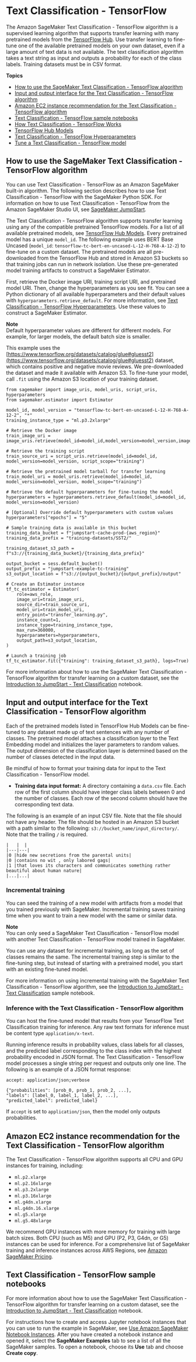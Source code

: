 # Text Classification \- TensorFlow<a name="text-classification-tensorflow"></a>

The Amazon SageMaker Text Classification \- TensorFlow algorithm is a supervised learning algorithm that supports transfer learning with many pretrained models from the [TensorFlow Hub](https://tfhub.dev/)\. Use transfer learning to fine\-tune one of the available pretrained models on your own dataset, even if a large amount of text data is not available\. The text classification algorithm takes a text string as input and outputs a probability for each of the class labels\. Training datasets must be in CSV format\.

**Topics**
+ [How to use the SageMaker Text Classification \- TensorFlow algorithm](#text-classification-tensorflow-how-to-use)
+ [Input and output interface for the Text Classification \- TensorFlow algorithm](#text-classification-tensorflow-inputoutput)
+ [Amazon EC2 instance recommendation for the Text Classification \- TensorFlow algorithm](#text-classification-tensorflow-instances)
+ [Text Classification \- TensorFlow sample notebooks](#text-classification-tensorflow-sample-notebooks)
+ [How Text Classification \- TensorFlow Works](text-classification-tensorflow-HowItWorks.md)
+ [TensorFlow Hub Models](text-classification-tensorflow-Models.md)
+ [Text Classification \- TensorFlow Hyperparameters](text-classification-tensorflow-Hyperparameter.md)
+ [Tune a Text Classification \- TensorFlow model](text-classification-tensorflow-tuning.md)

## How to use the SageMaker Text Classification \- TensorFlow algorithm<a name="text-classification-tensorflow-how-to-use"></a>

You can use Text Classification \- TensorFlow as an Amazon SageMaker built\-in algorithm\. The following section describes how to use Text Classification \- TensorFlow with the SageMaker Python SDK\. For information on how to use Text Classification \- TensorFlow from the Amazon SageMaker Studio UI, see [SageMaker JumpStart](studio-jumpstart.md)\.

The Text Classification \- TensorFlow algorithm supports transfer learning using any of the compatible pretrained TensorFlow models\. For a list of all available pretrained models, see [TensorFlow Hub Models](text-classification-tensorflow-Models.md)\. Every pretrained model has a unique `model_id`\. The following example uses BERT Base Uncased \(`model_id`: `tensorflow-tc-bert-en-uncased-L-12-H-768-A-12-2`\) to fine\-tune on a custom dataset\. The pretrained models are all pre\-downloaded from the TensorFlow Hub and stored in Amazon S3 buckets so that training jobs can run in network isolation\. Use these pre\-generated model training artifacts to construct a SageMaker Estimator\.

First, retrieve the Docker image URI, training script URI, and pretrained model URI\. Then, change the hyperparameters as you see fit\. You can see a Python dictionary of all available hyperparameters and their default values with `hyperparameters.retrieve_default`\. For more information, see [Text Classification \- TensorFlow Hyperparameters](text-classification-tensorflow-Hyperparameter.md)\. Use these values to construct a SageMaker Estimator\.

**Note**  
Default hyperparameter values are different for different models\. For example, for larger models, the default batch size is smaller\. 

This example uses the [https://www.tensorflow.org/datasets/catalog/glue#gluesst2](https://www.tensorflow.org/datasets/catalog/glue#gluesst2) dataset, which contains positive and negative movie reviews\. We pre\-downloaded the dataset and made it available with Amazon S3\. To fine\-tune your model, call `.fit` using the Amazon S3 location of your training dataset\.

```
from sagemaker import image_uris, model_uris, script_uris, hyperparameters
from sagemaker.estimator import Estimator

model_id, model_version = "tensorflow-tc-bert-en-uncased-L-12-H-768-A-12-2", "*"
training_instance_type = "ml.p3.2xlarge"

# Retrieve the Docker image
train_image_uri = image_uris.retrieve(model_id=model_id,model_version=model_version,image_scope="training",instance_type=training_instance_type,region=None,framework=None)

# Retrieve the training script
train_source_uri = script_uris.retrieve(model_id=model_id, model_version=model_version, script_scope="training")

# Retrieve the pretrained model tarball for transfer learning
train_model_uri = model_uris.retrieve(model_id=model_id, model_version=model_version, model_scope="training")

# Retrieve the default hyperparameters for fine-tuning the model
hyperparameters = hyperparameters.retrieve_default(model_id=model_id, model_version=model_version)

# [Optional] Override default hyperparameters with custom values
hyperparameters["epochs"] = "5"

# Sample training data is available in this bucket
training_data_bucket = f"jumpstart-cache-prod-{aws_region}"
training_data_prefix = "training-datasets/SST2/"

training_dataset_s3_path = f"s3://{training_data_bucket}/{training_data_prefix}"

output_bucket = sess.default_bucket()
output_prefix = "jumpstart-example-tc-training"
s3_output_location = f"s3://{output_bucket}/{output_prefix}/output"

# Create an Estimator instance
tf_tc_estimator = Estimator(
    role=aws_role,
    image_uri=train_image_uri,
    source_dir=train_source_uri,
    model_uri=train_model_uri,
    entry_point="transfer_learning.py",
    instance_count=1,
    instance_type=training_instance_type,
    max_run=360000,
    hyperparameters=hyperparameters,
    output_path=s3_output_location,
)

# Launch a training job
tf_tc_estimator.fit({"training": training_dataset_s3_path}, logs=True)
```

For more information about how to use the SageMaker Text Classification \- TensorFlow algorithm for transfer learning on a custom dataset, see the [Introduction to JumpStart \- Text Classification](https://github.com/aws/amazon-sagemaker-examples/blob/main/introduction_to_amazon_algorithms/jumpstart_text_classification/Amazon_JumpStart_Text_Classification.ipynb) notebook\.

## Input and output interface for the Text Classification \- TensorFlow algorithm<a name="text-classification-tensorflow-inputoutput"></a>

Each of the pretrained models listed in TensorFlow Hub Models can be fine\-tuned to any dataset made up of text sentences with any number of classes\. The pretrained model attaches a classification layer to the Text Embedding model and initializes the layer parameters to random values\. The output dimension of the classification layer is determined based on the number of classes detected in the input data\. 

Be mindful of how to format your training data for input to the Text Classification \- TensorFlow model\.
+ **Training data input format:** A directory containing a `data.csv` file\. Each row of the first column should have integer class labels between 0 and the number of classes\. Each row of the second column should have the corresponding text data\.

The following is an example of an input CSV file\. Note that the file should not have any header\. The file should be hosted in an Amazon S3 bucket with a path similar to the following: `s3://bucket_name/input_directory/`\. Note that the trailing `/` is required\.

```
|   |  |
|---|---|
|0 |hide new secretions from the parental units|
|0 |contains no wit , only labored gags|
|1 |that loves its characters and communicates something rather beautiful about human nature|
|...|...|
```

### Incremental training<a name="text-classification-tensorflow-incremental-training"></a>

You can seed the training of a new model with artifacts from a model that you trained previously with SageMaker\. Incremental training saves training time when you want to train a new model with the same or similar data\.

**Note**  
You can only seed a SageMaker Text Classification \- TensorFlow model with another Text Classification \- TensorFlow model trained in SageMaker\. 

You can use any dataset for incremental training, as long as the set of classes remains the same\. The incremental training step is similar to the fine\-tuning step, but instead of starting with a pretrained model, you start with an existing fine\-tuned model\. 

For more information on using incremental training with the SageMaker Text Classification \- TensorFlow algorithm, see the [Introduction to JumpStart \- Text Classification](https://github.com/aws/amazon-sagemaker-examples/blob/main/introduction_to_amazon_algorithms/jumpstart_text_classification/Amazon_JumpStart_Text_Classification.ipynb) sample notebook\.

### Inference with the Text Classification \- TensorFlow algorithm<a name="text-classification-tensorflow-inference"></a>

You can host the fine\-tuned model that results from your TensorFlow Text Classification training for inference\. Any raw text formats for inference must be content type `application/x-text`\.

Running inference results in probability values, class labels for all classes, and the predicted label corresponding to the class index with the highest probability encoded in JSON format\. The Text Classification \- TensorFlow model processes a single string per request and outputs only one line\. The following is an example of a JSON format response:

```
accept: application/json;verbose

{"probabilities": [prob_0, prob_1, prob_2, ...],
"labels": [label_0, label_1, label_2, ...],
"predicted_label": predicted_label}
```

If `accept` is set to `application/json`, then the model only outputs probabilities\. 

## Amazon EC2 instance recommendation for the Text Classification \- TensorFlow algorithm<a name="text-classification-tensorflow-instances"></a>

The Text Classification \- TensorFlow algorithm supports all CPU and GPU instances for training, including:
+ `ml.p2.xlarge`
+ `ml.p2.16xlarge`
+ `ml.p3.2xlarge`
+ `ml.p3.16xlarge`
+ `ml.g4dn.xlarge`
+ `ml.g4dn.16.xlarge`
+ `ml.g5.xlarge`
+ `ml.g5.48xlarge`

We recommend GPU instances with more memory for training with large batch sizes\. Both CPU \(such as M5\) and GPU \(P2, P3, G4dn, or G5\) instances can be used for inference\. For a comprehensive list of SageMaker training and inference instances across AWS Regions, see [Amazon SageMaker Pricing](http://aws.amazon.com/sagemaker/pricing/)\.

## Text Classification \- TensorFlow sample notebooks<a name="text-classification-tensorflow-sample-notebooks"></a>

For more information about how to use the SageMaker Text Classification \- TensorFlow algorithm for transfer learning on a custom dataset, see the [Introduction to JumpStart \- Text Classification](https://github.com/aws/amazon-sagemaker-examples/blob/main/introduction_to_amazon_algorithms/jumpstart_text_classification/Amazon_JumpStart_Text_Classification.ipynb) notebook\.

For instructions how to create and access Jupyter notebook instances that you can use to run the example in SageMaker, see [Use Amazon SageMaker Notebook Instances](nbi.md)\. After you have created a notebook instance and opened it, select the **SageMaker Examples** tab to see a list of all the SageMaker samples\. To open a notebook, choose its **Use** tab and choose **Create copy**\.